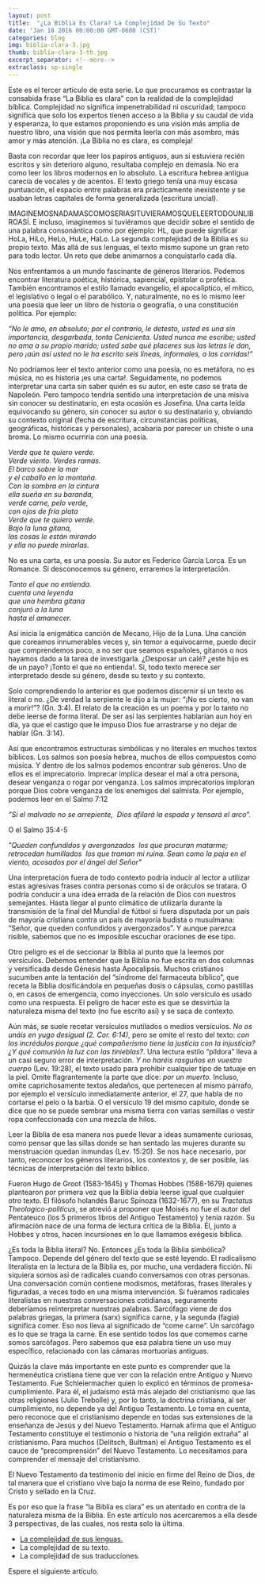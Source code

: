 ```yaml
---
layout: post
title:  "¿La Biblia Es Clara? La Complejidad De Su Texto"
date: 'Jan 18 2016 00:00:00 GMT-0600 (CST)'
categories: blog
img: biblia-clara-3.jpg
thumb: biblia-clara-3-th.jpg
excerpt_separator: <!--more-->
extraclass: sp-single
---
```

Este es el tercer artículo de esta serie. Lo que procuramos es contrastar la consabida frase “La Biblia es clara” con la realidad de la complejidad bíblica.  Complejidad no significa impenetrabilidad ni oscuridad; tampoco significa que solo los expertos tienen acceso a la Biblia y su caudal de vida y esperanza, lo que estamos proponiendo es una visión más amplia de nuestro libro, una visión que nos permita leerla con más asombro, más amor y más atención. ¡La Biblia no es clara, es compleja!

<!--more-->

Basta con recordar que leer los papiros antiguos, aun si estuviera recién escritos y sin deterioro alguno, resultaba complejo en demasía. No era como leer los libros modernos en lo absoluto.  La escritura hebrea antigua carecía de vocales y de acentos. El texto griego tenía una muy escasa puntuación, el espacio entre palabras era prácticamente inexistente y se usaban letras capitales de forma generalizada (escritura uncial).

IMAGINEMOSNADAMASCOMOSERIASITUVIERAMOSQUELEERTODOUNLIBROASÍ.  E incluso, imaginemos si tuviéramos que decidir sobre el sentido de una palabra consonántica como por ejemplo: HL, que puede significar HoLa, HiLo, HeLo, HuLe, HaLo. La segunda complejidad de la Biblia es su propio texto. Más allá de sus lenguas, el texto mismo supone un gran reto para todo lector. Un reto que debe animarnos a conquistarlo cada día.

Nos enfrentamos a un mundo fascinante de géneros literarios. Podemos encontrar literatura poética, histórica, sapiencial, epistolar o profética. También encontramos el estilo llamado evangelio, el apocalíptico, el mítico, el legislativo o legal o el parabólico. Y, naturalmente, no es lo mismo leer una poesía que leer un libro de historia o geografía, o una constitución política.  Por ejemplo:

_“No le amo, en absoluto; por el contrario, le detesto, usted es una sin importancia, desgarbada, tonta Cenicienta. Usted nunca me escribe; usted no ama a su propio marido; usted sabe qué placeres sus las letras le dan, pero ¡aún así usted no le ha escrito seis líneas, informales, a las corridas!”_

No podríamos leer el texto anterior como una poesía, no es metáfora, no es música, no es historia ¡es una carta!. Seguidamente, no podemos interpretar una carta sin saber quién es su autor, en este caso se trata de Napoleón. Pero tampoco tendría sentido una interpretación de una misiva sin conocer su destinatario, en esta ocasión es Josefina. Una carta leída equivocando su género, sin conocer su autor o su destinatario y, obviando su contexto original (fecha de escritura, circunstancias políticas, geográficas, históricas y personales), acabaría por parecer un chiste o una broma. Lo mismo ocurriría con una poesía.

_Verde que te quiero verde.<br/>
Verde viento. Verdes ramas.<br/>
El barco sobre la mar<br/>
y el caballo en la montaña.<br/>
Con la sombra en la cintura<br/>
ella sueña en su baranda,<br/>
verde carne, pelo verde,<br/>
con ojos de fría plata<br/>
Verde que te quiero verde.<br/>
Bajo la luna gitana,<br/>
las cosas le están mirando<br/>
y ella no puede mirarlas._

No es una carta, es una poesía. Su autor es Federico García Lorca. Es un Romance. Si desconocemos su género, erraremos la interpretación.

_Tonto el que no entienda. <br/>
cuenta una leyenda <br/>
que una hembra gitana <br/>
conjuró a la luna <br/>
hasta el amanecer._

Así inicia la enigmática canción de Mecano, Hijo de la Luna. Una canción que coreamos innumerables veces y, sin temor a equivocarme, puedo decir que comprendemos poco, a no ser que seamos españoles, gitanos o nos hayamos dado a la tarea de investigarla. ¿Desposar un calé? ¿este hijo es de un payo? ¡Tonto el que no entienda!. Si, todo texto merece ser interpretado desde su género, desde su texto y su contexto.

Solo comprendiendo lo anterior es que podemos discernir si un texto es literal o no. ¿De verdad la serpiente le dijo a la mujer: “¡No es cierto, no van a morir!”? (Gn. 3:4). El relato de la creación es un poema y por lo tanto no debe leerse de forma literal. De ser así las serpientes hablarían aun hoy en día, ya que el castigo que le impuso Dios fue arrastrarse y no dejar de hablar (Gn. 3:14).

Así que encontramos estructuras simbólicas y no literales en muchos textos bíblicos.  Los salmos son poesía hebrea, muchos de ellos compuestos como música. Y dentro de los salmos podemos encontrar sub géneros. Uno de ellos es el imprecatorio. Imprecar implica desear el mal a otra persona, desear venganza o rogar por venganza. Los salmos imprecatorios imploran porque Dios cobre venganza de los enemigos del salmista. Por ejemplo, podemos leer en el Salmo 7:12

_“Si el malvado no se arrepiente,
 Dios afilará la espada y tensará el arco”._

O el Salmo 35:4-5

_"Queden confundidos y avergonzados
 los que procuran matarme;
retrocedan humillados
 los que traman mi ruina.
Sean como la paja en el viento,
acosados por el ángel del Señor"_

Una interpretación fuera de todo contexto podría inducir al lector a utilizar estas agresivas frases contra personas como si de oráculos se tratara. O podría conducir a una idea errada de la relación de Dios con nuestros semejantes. Hasta llegar al punto climático de utilizarla durante la transmisión de la final del Mundial de fútbol si fuera disputada por un país de mayoría cristiana contra un país de mayoría budista o musulmana: “Señor, que queden confundidos y avergonzados”. Y aunque parezca risible, sabemos que no es imposible escuchar oraciones de ese tipo.

Otro peligro es el de seccionar la Biblia al punto que la leemos por versículos. Debemos entender que la Biblia no fue escrita en dos columnas y versificada desde Génesis hasta Apocalipsis.  Muchos cristianos sucumben ante la tentación del “síndrome del farmaceuta bíblico”, que receta la Biblia dosificándola en pequeñas dosis o cápsulas, como pastillas o, en casos de emergencia, como inyecciones. Un solo versículo es usado como una respuesta. El peligro de hacer esto es que se desvirtúa la naturaleza misma del texto (no fue escrito así) y se saca de contexto.

Aún más, se suele recetar versículos mutilados o medios versículos. _No os unáis en yugo desigual (2. Cor. 6:14)_, pero se omite el resto del texto:  _con los incrédulos porque ¿qué compañerismo tiene la justicia con la injusticia? ¿Y qué comunión la luz con las tinieblas?_. Una lectura estilo “píldora” lleva a un casi seguro error de interpretación. _Y no haréis rasguños en vuestro cuerpo_ (Lev. 19:28), el texto usado para prohibir cualquier tipo de tatuaje en la piel. Omite flagrantemente la parte que dice: _por un muerto._ Incluso, omite caprichosamente textos aledaños, que pertenecen al mismo párrafo, por ejemplo el versículo inmediatamente anterior, el 27, que habla de no cortarse el pelo o la barba. O el versículo 19 del mismo capítulo, donde se dice que no se puede sembrar una misma tierra con varias semillas o vestir ropa confeccionada con una mezcla de hilos.

Leer la Biblia de esa manera nos puede llevar a ideas sumamente curiosas, como pensar que las sillas donde se han sentado las mujeres durante su menstruación quedan inmundas (Lev. 15:20). Se nos hace necesario, por tanto, reconocer los géneros literarios, los contextos y, de ser posible, las técnicas de interpretación del texto bíblico.

Fueron Hugo de Groot (1583-1645) y Thomas Hobbes (1588-1679) quienes plantearon por primera vez que la Biblia debía leerse igual que cualquier otro texto.  El filósofo holandés Baruc Spinoza (1632-1677), en su _Tractatus Theologico-politicus_, se atrevió a proponer que Moisés no fue el autor del Pentateuco (los 5 primeros libros del Antiguo Testamento) y tenía razón. Su afirmación nace de una forma de lectura crítica de la Biblia.  Él, junto a Hobbes y otros, hacen incursiones en lo que llamamos exégesis bíblica.

¿Es toda la Biblia literal? No. Entonces ¿Es toda la Biblia simbólica? Tampoco. Depende del género del texto que se esté leyendo. El radicalismo literalista en la lectura de la Biblia es, por mucho, una verdadera ficción. Ni siquiera somos así de radicales cuando conversamos con otras personas. Una conversación común contiene modismos, metáforas, frases literales y figuradas, a veces todo en una misma intervención. Si fuéramos radicales literalistas en nuestras conversaciones cotidianas, seguramente deberíamos reinterpretar nuestras palabras. Sarcófago viene de dos palabras griegas, la primera (sarx) significa carne, y la segunda (fagia) significa comer. Eso nos lleva al significado de “come carne”. Un sarcófago es lo que se traga la carne. En ese sentido todos los que comemos carne somos sarcófagos. Pero sabemos que esa palabra tiene un uso muy específico, relacionado con las cámaras mortuorias antiguas.

Quizás la clave más importante en este punto es comprender que la hermenéutica cristiana tiene que ver con la relación entre Antiguo y Nuevo Testamento. Fue Schleiermacher quien lo explicó en términos de promesa-cumplimiento. Para él, el judaísmo está más alejado del cristianismo que las otras religiones (Julio Trebolle) y, por lo tanto, la doctrina cristiana, al ser cumplimiento, no depende ya del Antiguo Testamento. Lo toma en cuenta,  pero reconoce que el cristianismo depende en todas sus extensiones de la enseñanza de Jesús y del Nuevo Testamento. Harnak afirma que el Antiguo Testamento constituye el testimonio o historia de “una religión extraña” al cristianismo.  Para muchos (Delitsch, Bultman) el Antiguo Testamento es el cauce de “precomprensión” del Nuevo Testamento. Lo necesitamos para comprender el mensaje del cristianismo.

El Nuevo Testamento da testimonio del inicio en firme del Reino de Dios, de tal manera que el cristiano vive bajo la norma de ese Reino, fundado por Cristo y sellado en la Cruz.


Es por eso que la frase “la Biblia es clara” es un atentado en contra de la naturaleza misma de la Biblia. En este artículo nos acercaremos a ella desde 3 perspectivas, de las cuales, nos resta solo la última.

- [La complejidad de sus lenguas.](/blog/2016/01/13/la-biblia-es-clara-2.html)
- La complejidad de su texto.
- La complejidad de sus traducciones.

Espere el siguiente artículo.
